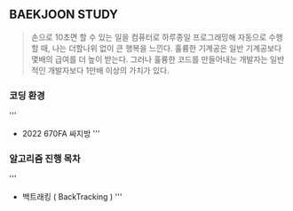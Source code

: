 ## BAEKJOON STUDY
> 손으로 10초면 할 수 있는 일을 컴퓨터로 하루종일 프로그래밍해 자동으로 수행할 때, 나는 더할나위 없이 큰 행복을 느낀다.
> 훌륭한 기계공은 일반 기계공보다 몇배의 급여를 더 높이 받는다. 그러나 훌륭한 코드를 만들어내는 개발자는 일반적인 개발자보다 1만배 이상의 가치가 있다.

### 코딩 환경
'''
+ 2022 670FA 싸지방
'''

### 알고리즘 진행 목차
'''
+ 백트래킹 ( BackTracking )
'''
